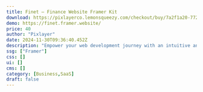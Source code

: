 ```yaml
---
title: Finet — Finance Website Framer Kit
download: https://pixlayerco.lemonsqueezy.com/checkout/buy/7a2f1a20-772a-45eb-8ce3-9b479a852610
demo: https://finet.framer.website/
price: 40
author: "Pixlayer"
date: 2024-11-30T09:36:40.452Z
description: "Empower your web development journey with an intuitive and visually stunning interface designed specifically for crafting dynamic and engaging finance websites."
ssg: ["Framer"]
css: []
ui: []
cms: []
category: [Business,SaaS]
draft: false
---
```

